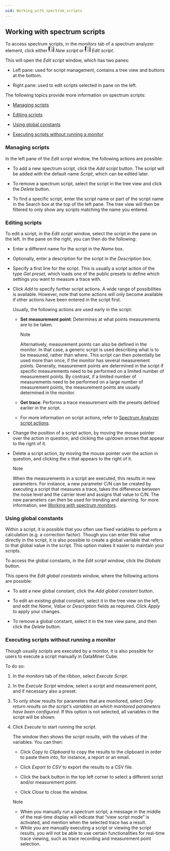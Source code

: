 ```yaml
---
uid: Working_with_spectrum_scripts
---
```


## Working with spectrum scripts

To access spectrum scripts, in the *monitors* tab of a spectrum analyzer element, click either ![](../../images/script_new_32.png) *New script* or ![](../../images/script_edit_32.png) *Edit script*.

This will open the *Edit script* window, which has two panes:

- Left pane: used for script management, contains a tree view and buttons at the bottom.

- Right pane: used to edit scripts selected in pane on the left.

The following topics provide more information on spectrum scripts:

- [Managing scripts](#managing-scripts)

- [Editing scripts](#editing-scripts)

- [Using global constants](#using-global-constants)

- [Executing scripts without running a monitor](#executing-scripts-without-running-a-monitor)

### Managing scripts

In the left pane of the *Edit script* window, the following actions are possible:

- To add a new spectrum script, click the *Add script* button. The script will be added with the default name *Script*, which can be edited later.

- To remove a spectrum script, select the script in the tree view and click the *Delete* button.

- To find a specific script, enter the script name or part of the script name in the Search box at the top of the left pane. The tree view will then be filtered to only show any scripts matching the name you entered.

### Editing scripts

To edit a script, in the *Edit script* window, select the script in the pane on the left. In the pane on the right, you can then do the following:

- Enter a different name for the script in the *Name* box.

- Optionally, enter a description for the script in the *Description* box.

- Specify a first line for the script. This is usually a script action of the type *Get preset*, which loads one of the public presets to define which settings you want to measure a trace with.

- Click *Add* to specify further script actions. A wide range of possibilities is available. However, note that some actions will only become available if other actions have been entered in the script first.

    Usually, the following actions are used early in the script:

    - **Set measurement point**: Determines at what points measurements are to be taken.

        > [!NOTE]
        > Alternatively, measurement points can also be defined in the monitor. In that case, a generic script is used describing what is to be measured, rather than where. This script can then potentially be used more than once, if the monitor has several measurement points. Generally, measurement points are determined in the script if specific measurements need to be performed on a limited number of measurement points. By contrast, if a limited number of measurements need to be performed on a large number of measurement points, the measurement points are usually determined in the monitor.

    - **Get trace**: Performs a trace measurement with the presets defined earlier in the script.

    - For more information on script actions, refer to [Spectrum Analyzer script actions](xref:Spectrum_Analyzer_script_actions).

- Change the position of a script action, by moving the mouse pointer over the action in question, and clicking the up/down arrows that appear to the right of it.

- Delete a script action, by moving the mouse pointer over the action in question, and clicking the *x* that appears to the right of it.

    > [!NOTE]
    > When the measurements in a script are executed, this results in new parameters. For instance, a new parameter C/N can be created by executing a script that measures a trace, takes the difference between the noise level and the carrier level and assigns that value to C/N. The new parameters can then be used for trending and alarming. for more information, see [Working with spectrum monitors](xref:Working_with_spectrum_monitors).

### Using global constants

Within a script, it is possible that you often use fixed variables to perform a calculation (e.g. a correction factor). Though you can enter this value directly in the script, it is also possible to create a global variable that refers to that global value in the script. This option makes it easier to maintain your scripts.

To access the global constants, in the *Edit script* window, click the *Globals* button.

This opens the *Edit global constants* window, where the following actions are possible:

- To add a new global constant, click the *Add global constant* button.

- To edit an existing global constant, select it in the tree view on the left, and edit the *Name*, *Value* or *Description* fields as required. Click *Apply* to apply your changes.

- To remove a global constant, select it in the tree view pane, and then click the *Delete* button.

### Executing scripts without running a monitor

Though usually scripts are executed by a monitor, it is also possible for users to execute a script manually in DataMiner Cube.

To do so:

1. In the *monitors* tab of the ribbon, select *Execute Script*.

2. In the *Execute Script* window, select a script and measurement point, and if necessary also a preset.

3. To only show results for parameters that are monitored, select *Only return results on the script's variables on which monitored parameters have been configured*. If this option is not selected, all variables in the script will be shown.

4. Click *Execute* to start running the script.

    The window then shows the *script results*, with the values of the variables.     You can then:

    - Click *Copy to Clipboard* to copy the results to the clipboard in order to paste them into, for instance, a report or an email.

    - Click *Export to CSV* to export the results to a CSV file.

    - Click the back button in the top left corner to select a different script and/or measurement point.

    - Click *Close* to close the window.

    > [!NOTE]
    > - When you manually run a spectrum script, a message in the middle of the real-time display will indicate that “view script mode” is activated, and mention when the selected trace has a result.
    > - While you are manually executing a script or viewing the script results, you will not be able to use certain functionalities for real-time trace viewing, such as trace recording and measurement point selection.
    >
